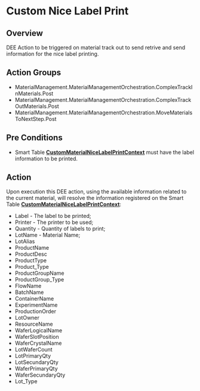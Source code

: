 # Custom Nice Label Print

## Overview

DEE Action to be triggered on material track out to send retrive and send information for the nice label printing.

## Action Groups

* MaterialManagement.MaterialManagementOrchestration.ComplexTrackInMaterials.Post
* MaterialManagement.MaterialManagementOrchestration.ComplexTrackOutMaterials.Post
* MaterialManagement.MaterialManagementOrchestration.MoveMaterialsToNextStep.Post

## Pre Conditions

* Smart Table **[CustomMaterialNiceLabelPrintContext](/cmf.custom.help/cmf.custom.help.techspec>cmf.custom.help.artifacts>cmf.custom.help.smarttables>CustomMaterialNiceLabelPrintContext)** must have the label information to be printed.

## Action

Upon execution this DEE action, using the available information related to the current material, will resolve the information registered on the Smart Table **[CustomMaterialNiceLabelPrintContext](/cmf.custom.help/cmf.custom.help.techspec>cmf.custom.help.artifacts>cmf.custom.help.smarttables>CustomMaterialNiceLabelPrintContext)**:
* Label - The label to be printed;
* Printer - The printer to be used;
* Quantity - Quantity of labels to print;
* LotName - Material Name;
* LotAlias
* ProductName
* ProductDesc
* ProductType
* Product_Type
* ProductGroupName
* ProductGroup_Type
* FlowName
* BatchName
* ContainerName
* ExperimentName
* ProductionOrder
* LotOwner                                        
* ResourceName
* WaferLogicalName
* WaferSlotPosition
* WaferCrystalName
* LotWaferCount
* LotPrimaryQty
* LotSecundaryQty
* WaferPrimaryQty
* WaferSecundaryQty
* Lot_Type